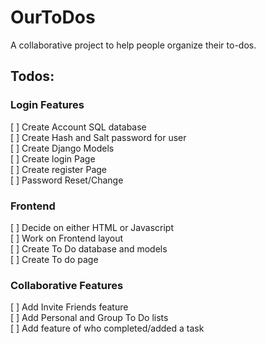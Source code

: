 # OurToDos

A collaborative project to help people organize their to-dos.

## Todos:

### Login Features

[ ] Create Account SQL database\
[ ] Create Hash and Salt password for user\
[ ] Create Django Models\
[ ] Create login Page\
[ ] Create register Page\
[ ] Password Reset/Change
 
### Frontend

[ ] Decide on either HTML or Javascript\
[ ] Work on Frontend layout\
[ ] Create To Do database and models\
[ ] Create To do page

### Collaborative Features

[ ] Add Invite Friends feature\
[ ] Add Personal and Group To Do lists\
[ ] Add feature of who completed/added a task